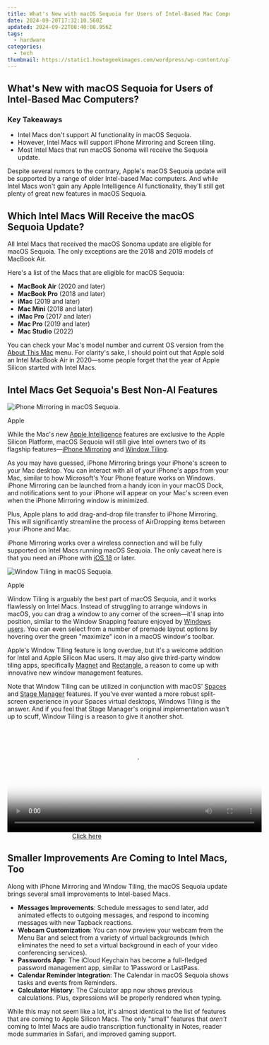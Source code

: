 ```yaml
---
title: What's New with macOS Sequoia for Users of Intel-Based Mac Computers?
date: 2024-09-20T17:32:10.560Z
updated: 2024-09-22T08:40:08.956Z
tags:
  - hardware
categories:
  - tech
thumbnail: https://static1.howtogeekimages.com/wordpress/wp-content/uploads/2024/06/a-macbook-witth-an-intel-cpu-on-the-right.jpg
---
```


## What's New with macOS Sequoia for Users of Intel-Based Mac Computers?

### Key Takeaways

* Intel Macs don't support AI functionality in macOS Sequoia.
* However, Intel Macs will support iPhone Mirroring and Screen tiling.
* Most Intel Macs that run macOS Sonoma will receive the Sequoia update.

 Despite several rumors to the contrary, Apple's macOS Sequoia update will be supported by a range of older Intel-based Mac computers. And while Intel Macs won't gain any Apple Intelligence AI functionality, they'll still get plenty of great new features in macOS Sequoia.

##  Which Intel Macs Will Receive the macOS Sequoia Update?

 All Intel Macs that received the macOS Sonoma update are eligible for macOS Sequoia. The only exceptions are the 2018 and 2019 models of MacBook Air.

 Here's a list of the Macs that are eligible for macOS Sequoia:

* **MacBook Air** (2020 and later)
* **MacBook Pro** (2018 and later)
* **iMac** (2019 and later)
* **Mac Mini** (2018 and later)
* **iMac Pro** (2017 and later)
* **Mac Pro** (2019 and later)
* **Mac Studio** (2022)

 You can check your Mac's model number and current OS version from the [About This Mac](https://snapchat-videos.techidaily.com/2024-approved-facebooks-rivalry-with-social-media-comparing-tiktok-and-snap/) menu. For clarity's sake, I should point out that Apple sold an Intel MacBook Air in 2020—some people forget that the year of Apple Silicon started with Intel Macs.

##  Intel Macs Get Sequoia's Best Non-AI Features

![iPhone Mirroring in macOS Sequoia.](https://static1.howtogeekimages.com/wordpress/wp-content/uploads/2024/06/73.jpg) 

Apple

 While the Mac's new [Apple Intelligence](https://some-techniques.techidaily.com/new-from-streaming-to-savings-preserving-your-internet-tunes/) features are exclusive to the Apple Silicon Platform, macOS Sequoia will still give Intel owners two of its flagship features—[iPhone Mirroring](https://facebook-video-recording.techidaily.com/revolutionize-traffic-flows-with-innovative-facebook-video-tactics-for-2024/) and [Window Tiling](https://video-screen-grab.techidaily.com/2024-approved-top-8-safe-online-collaboration-software-for-businesses/).

 As you may have guessed, iPhone Mirroring brings your iPhone's screen to your Mac desktop. You can interact with all of your iPhone's apps from your Mac, similar to how Microsoft's Your Phone feature works on Windows. iPhone Mirroring can be launched from a handy icon in your macOS Dock, and notifications sent to your iPhone will appear on your Mac's screen even when the iPhone Mirroring window is minimized.

 Plus, Apple plans to add drag-and-drop file transfer to iPhone Mirroring. This will significantly streamline the process of AirDropping items between your iPhone and Mac.

 iPhone Mirroring works over a wireless connection and will be fully supported on Intel Macs running macOS Sequoia. The only caveat here is that you need an iPhone with [iOS 18](https://snapchat-videos.techidaily.com/new-convenient-tutorial-snapchat-installation-macos-style/) or later.

![Window Tiling in macOS Sequoia.](https://static1.howtogeekimages.com/wordpress/wp-content/uploads/2024/06/72.jpg) 

Apple

 Window Tiling is arguably the best part of macOS Sequoia, and it works flawlessly on Intel Macs. Instead of struggling to arrange windows in macOS, you can drag a window to any corner of the screen—it'll snap into position, similar to the Window Snapping feature enjoyed by [Windows users](https://desktop-recording.techidaily.com/new-2024-approved-the-essential-guide-to-blurring-video-borders-in-teams/). You can even select from a number of premade layout options by hovering over the green "maximize" icon in a macOS window's toolbar.

 Apple's Window Tiling feature is long overdue, but it's a welcome addition for Intel and Apple Silicon Mac users. It may also give third-party window tiling apps, specifically [Magnet](https://magnet.crowdcafe.com/) and [Rectangle](https://rectangleapp.com/), a reason to come up with innovative new window management features.

 Note that Window Tiling can be utilized in conjunction with macOS' [Spaces](https://video-screen-grab.techidaily.com/new-2024-approved-rapid-capture-technique-timelapse-toptech/) and [Stage Manager](https://extra-support.techidaily.com/new-perfecting-inshot-transitions-techniques/) features. If you've ever wanted a more robust split-screen experience in your Spaces virtual desktops, Windows Tiling is the answer. And if you feel that Stage Manager's original implementation wasn't up to scuff, Window Tiling is a reason to give it another shot.

<!-- affiliate ads begin -->
<span id="1982456">
					<video width="576" height="240" style="cursor:pointer"
           poster="//a.impactradius-go.com/display-clicktoplayimage/1982456.png"
           onclick="if(!this.playClicked){this.play();this.setAttribute('controls',true);this.playClicked=true;}">
	   <source src="//a.impactradius-go.com/display-ad/22993-1982456">
	   <img src="//a.impactradius-go.com/display-clicktoplayimage/1982456.png" style="border: none; height: 100%; width: 100%; object-fit: contain">
	</video>
	<div style="width:360px;text-align:center"><a href="javascript:window.open(decodeURIComponent('https%3A%2F%2Fhomestyler.sjv.io%2Fc%2F5597632%2F1982456%2F22993'), '_blank');void(0);">Click here</a></div>
</span>
<img height="0" width="0" src="https://imp.pxf.io/i/5597632/1982456/22993" style="position:absolute;visibility:hidden;" border="0" />
<!-- affiliate ads end -->

##  Smaller Improvements Are Coming to Intel Macs, Too

 Along with iPhone Mirroring and Window Tiling, the macOS Sequoia update brings several small improvements to Intel-based Macs.

* **Messages Improvements**: Schedule messages to send later, add animated effects to outgoing messages, and respond to incoming messages with new Tapback reactions.
* **Webcam Customization**: You can now preview your webcam from the Menu Bar and select from a variety of virtual backgrounds (which eliminates the need to set a virtual background in each of your video conferencing services).
* **Passwords App**: The iCloud Keychain has become a full-fledged password management app, similar to 1Password or LastPass.
* **Calendar Reminder Integration**: The Calendar in macOS Sequoia shows tasks and events from Reminders.
* **Calculator History**: The Calculator app now shows previous calculations. Plus, expressions will be properly rendered when typing.

 While this may not seem like a lot, it's almost identical to the list of features that are coming to Apple Silicon Macs. The only "small" features that _aren't_ coming to Intel Macs are audio transcription functionality in Notes, reader mode summaries in Safari, and improved gaming support.

<ins class="adsbygoogle"
     style="display:block"
     data-ad-format="autorelaxed"
     data-ad-client="ca-pub-7571918770474297"
     data-ad-slot="1223367746"></ins>

<ins class="adsbygoogle"
     style="display:block"
     data-ad-client="ca-pub-7571918770474297"
     data-ad-slot="8358498916"
     data-ad-format="auto"
     data-full-width-responsive="true"></ins>



